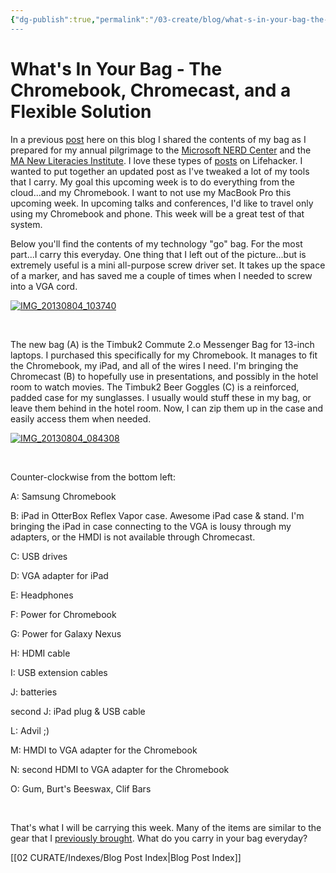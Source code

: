 ```yaml
---
{"dg-publish":true,"permalink":"/03-create/blog/what-s-in-your-bag-the-chromebook-chromecast-and-a-flexible-solution/","title":"Digital MacGyver: What's In Your Bag - The Chromebook, Chromecast, and a Flexible Solution","tags":["what-i-use","blog-post"]}
---
```


# What's In Your Bag - The Chromebook, Chromecast, and a Flexible Solution

In a previous [post](http://wiobyrne.com/whats-in-my-bag/) here on this blog I shared the contents of my bag as I prepared for my annual pilgrimage to the [Microsoft NERD Center](http://microsoftcambridge.com/Default.aspx) and the [MA New Literacies Institute](http://mnli.org/). I love these types of [posts](http://lifehacker.com/search?q=what%27s+in+your+bag) on Lifehacker. I wanted to put together an updated post as I've tweaked a lot of my tools that I carry. My goal this upcoming week is to do everything from the cloud...and my Chromebook. I want to not use my MacBook Pro this upcoming week. In upcoming talks and conferences, I'd like to travel only using my Chromebook and phone. This week will be a great test of that system.

Below you'll find the contents of my technology "go" bag. For the most part...I carry this everyday. One thing that I left out of the picture...but is extremely useful is a mini all-purpose screw driver set. It takes up the space of a marker, and has saved me a couple of times when I needed to screw into a VGA cord.

[![IMG_20130804_103740](images/IMG_20130804_103740-225x300.jpg)](http://wiobyrne.com/wp-content/uploads/2013/08/IMG_20130804_103740.jpg)

 

The new bag (A) is the Timbuk2 Commute 2.o Messenger Bag for 13-inch laptops. I purchased this specifically for my Chromebook. It manages to fit the Chromebook, my iPad, and all of the wires I need. I'm bringing the Chromecast (B) to hopefully use in presentations, and possibly in the hotel room to watch movies. The Timbuk2 Beer Goggles (C) is a reinforced, padded case for my sunglasses. I usually would stuff these in my bag, or leave them behind in the hotel room. Now, I can zip them up in the case and easily access them when needed.

[![IMG_20130804_084308](images/IMG_20130804_084308-300x225.jpg)](http://wiobyrne.com/wp-content/uploads/2013/08/IMG_20130804_084308.jpg)

 

Counter-clockwise from the bottom left:

A: Samsung Chromebook

B: iPad in OtterBox Reflex Vapor case. Awesome iPad case & stand. I'm bringing the iPad in case connecting to the VGA is lousy through my adapters, or the HMDI is not available through Chromecast.

C: USB drives

D: VGA adapter for iPad

E: Headphones

F: Power for Chromebook

G: Power for Galaxy Nexus

H: HDMI cable

I: USB extension cables

J: batteries

second J: iPad plug & USB cable

L: Advil ;)

M: HMDI to VGA adapter for the Chromebook

N: second HDMI to VGA adapter for the Chromebook

O: Gum, Burt's Beeswax, Clif Bars

 

That's what I will be carrying this week. Many of the items are similar to the gear that I [previously brought](http://wiobyrne.com/whats-in-my-bag/). What do you carry in your bag everyday?

[[02 CURATE/Indexes/Blog Post Index\|Blog Post Index]]